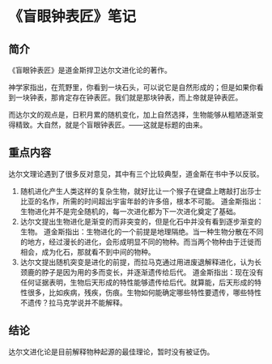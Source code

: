 # 《盲眼钟表匠》笔记
## 简介
《盲眼钟表匠》是道金斯捍卫达尔文进化论的著作。

神学家指出，在荒野里，你看到一块石头，可以说它是自然形成的；但是如果你看到一块钟表，那肯定存在钟表匠。我们就是那块钟表，而上帝就是钟表匠。

而达尔文的观点是，日积月累的随机变化，加上自然选择，生物能够从粗陋逐渐变得精致。大自然，就是个盲眼钟表匠。——这就是标题的由来。

## 重点内容
达尔文理论遇到了很多反对意见，其中有三个比较典型，道金斯在书中予以反驳。

1. 随机进化产生人类这样的复杂生物，就好比让一个猴子在键盘上瞎敲打出莎士比亚的名作，所需的时间超出宇宙年龄的许多倍，根本不可能。 道金斯指出：生物进化并不是完全随机的，每一次进化都为下一次进化奠定了基础。
2. 达尔文提出生物进化是渐变的而非突变的，但是化石中并没有看到逐步渐变的生物。 道金斯指出：生物进化的一个前提是地理隔绝。当一种生物分散在不同的地方，经过漫长的进化，会形成明显不同的物种。而当两个物种由于迁徙而相会，成为化石，那就看不到中间的物种。
3. 达尔文提出随机突变是进化的前提，而拉马克通过用进废退解释进化，认为长颈鹿的脖子是因为用的多而变长，并逐渐遗传给后代。 道金斯指出：现在没有任何证据表明，生物后天形成的特性能够遗传给后代。就算能，后天形成的特性很多，比如疾病，残疾，伤痕。生物如何能确定哪些特性要遗传，哪些特性不遗传？拉马克学说并不能解释。

## 结论
达尔文进化论是目前解释物种起源的最佳理论，暂时没有被证伪。

